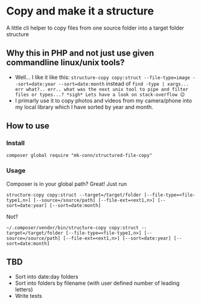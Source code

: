 # Copy and make it a structure

A little cli helper to copy files from one source folder into a target folder structure

## Why this in PHP and not just use given commandline linux/unix tools?

* Well... I like it like this: `structure-copy copy:struct --file-type=image --sort=date:year --sort=date:month` 
instead of `find -type | xargs... err what?.. err.. what was the next unix tool to pipe and filter files or types...? *sigh* Lets have a look on stack-overflow 😊`
* I primarly use it to copy photos and videos from my camera/phone into my local library which I have sorted by year and month.

## How to use

### Install 

`composer global require "mk-conn/structured-file-copy"`

### Usage

Composer is in your global path? Great! Just run

`structure-copy copy:struct --target=/target/folder [--file-type=<file-type1,n>] [--source=/source/path] [--file-ext=<ext1,n>] [--sort=date:year] [--sort=date:month]`

Not?

`~/.composer/vendor/bin/structure-copy copy:struct --target=/target/folder [--file-type=<file-type1,n>] [--source=/source/path] [--file-ext=<ext1,n>] [--sort=date:year] [--sort=date:month]`

## TBD

* Sort into date:day folders
* Sort into folders by filename (with user defined number of leading letters)
* Write tests